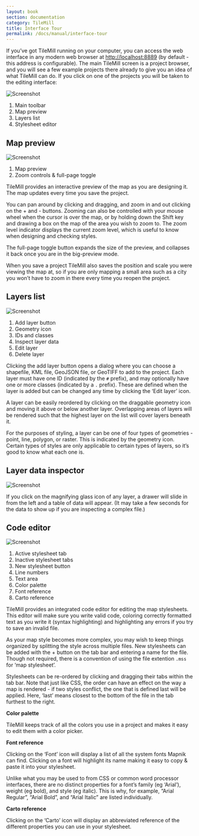 ```yaml
---
layout: book
section: documentation
category: TileMill
title: Interface Tour
permalink: /docs/manual/interface-tour
---
```

If you’ve got TileMill running on your computer, you can access the web interface in any modern web browser at [http://localhost:8889](http://localhost:8889) (by default - this address is configurable). The main TileMill screen is a project browser, and you will see a few example projects there already to give you an idea of what TileMill can do. If you click on one of the projects you will be taken to the editing interface:

![Screenshot]({{site.baseurl}}/assets/manual/project.png)

1. Main toolbar
2. Map preview
3. Layers list
4. Stylesheet editor

## Map preview

![Screenshot]({{site.baseurl}}/assets/manual/map.png)

1. Map preview
2. Zoom controls & full-page toggle

TileMill provides an interactive preview of the map as you are designing it. The map updates every time you save the project. 

You can pan around by clicking and dragging, and zoom in and out clicking on the + and - buttons. Zooming can also be controlled with your mouse wheel when the cursor is over the map, or by holding down the Shift key and drawing a box on the map of the area you wish to zoom to. The zoom level indicator displays the current zoom level, which is useful to know when designing and checking styles.

The full-page toggle button expands the size of the preview, and collapses it back once you are in the big-preview mode.

When you save a project TileMill also saves the position and scale you were viewing the map at, so if you are only mapping a small area such as a city you won’t have to zoom in there every time you reopen the project.

## Layers list

![Screenshot]({{site.baseurl}}/assets/manual/tools.png)

1. Add layer button
2. Geometry icon
3. IDs and classes
4. Inspect layer data
5. Edit layer
6. Delete layer

Clicking the add layer button opens a dialog where you can choose a shapefile, KML file, GeoJSON file, or GeoTIFF to add to the project. Each layer must have one ID (indicated by the `#` prefix), and may optionally have one or more classes (indicated by a `.` prefix). These are defined when the layer is added but can be changed any time by clicking the ‘Edit layer’ icon.

A layer can be easily reordered by clicking on the draggable geometry icon and moving it above or below another layer. Overlapping areas of layers will be rendered such that the highest layer on the list will cover layers beneath it.

For the purposes of styling, a layer can be one of four types of geometries - point, line, polygon, or raster. This is indicated by the geometry icon. Certain types of styles are only applicable to certain types of layers, so it’s good to know what each one is.

## Layer data inspector

![Screenshot]({{site.baseurl}}/assets/manual/inspector.png)

If you click on the magnifying glass icon of any layer, a drawer will slide in from the left and a table of data will appear. (It may take a few seconds for the data to show up if you are inspecting a complex file.)

## Code editor

![Screenshot]({{site.baseurl}}/assets/manual/editor.png)

1. Active stylesheet tab
2. Inactive stylesheet tabs
3. New stylesheet button
4. Line numbers
5. Text area
6. Color palette
7. Font reference
8. Carto reference


TileMill provides an integrated code editor for editing the map stylesheets. This editor will make sure you write valid code, coloring correctly formatted text as you write it (syntax highlighting) and highlighting any errors if you try to save an invalid file.

As your map style becomes more complex, you may wish to keep things organized by splitting the style across multiple files. New stylesheets can be added with the + button on the tab bar and entering a name for the file. Though not required, there is a convention of using the file extention `.mss` for ‘map stylesheet’. 

Stylesheets can be re-ordered by clicking and dragging their tabs within the tab bar. Note that just like CSS, the order can have an effect on the way a map is rendered - if two styles conflict, the one that is defined last will be applied. Here, ‘last’ means closest to the bottom of the file in the tab furthest to the right.

**Color palette**

TileMill keeps track of all the colors you use in a project and makes it easy to edit them with a color picker.

**Font reference**

Clicking on the ‘Font’ icon will display a list of all the system fonts Mapnik can find. Clicking on a font will highlight its name making it easy to copy & paste it into your stylesheet.

Unlike what you may be used to from CSS or common word processor interfaces, there are no distinct properties for a font’s family (eg ‘Arial’), weight (eg bold), and style (eg italic). This is why, for example, “Arial Regular”, “Arial Bold”, and “Arial Italic” are listed individually.

**Carto reference**

Clicking on the ‘Carto’ icon will display an abbreviated reference of the different properties you can use in your stylesheet.

